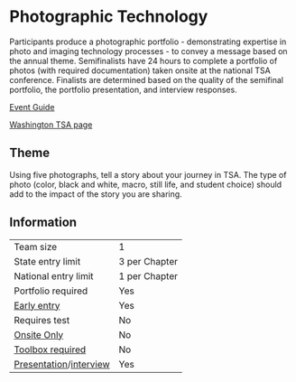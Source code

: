 # Photographic Technology

Participants produce a photographic portfolio - demonstrating expertise in photo and imaging technology processes - to convey a message based on the annual theme. Semifinalists have 24 hours to complete a portfolio of photos (with required documentation) taken onsite at the national TSA conference. Finalists are determined based on the quality of the semifinal portfolio, the portfolio presentation, and interview responses.

[Event Guide](https://lwsd.sharepoint.com/:b:/r/sites/GR-JHS-TechnologyStudentAssociation-SCA/Shared%20Documents/2024-25/Event%20Guides/HS%20-%20Photographic%20Technology.pdf)

[Washington TSA page](https://www.washingtontsa.org/high-school-events/photographic-technology)

## Theme

Using five photographs, tell a story about your journey in TSA. The type of photo (color, black and white, macro, still life, and student choice) should add to the impact of the story you are sharing.

## Information

|                                              |               |
| -------------------------------------------- | ------------- |
| Team size                                    | 1             |
| State entry limit                            | 3 per Chapter |
| National entry limit                         | 1 per Chapter |
| Portfolio required                           | Yes           |
| [Early entry](/#terms)                       | Yes           |
| Requires test                                | No            |
| [Onsite Only](/#terms)                       | No            |
| [Toolbox required](/#terms)                  | No            |
| [Presentation](/#terms)/[interview](/#terms) | Yes           |
